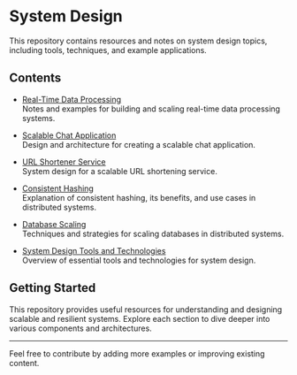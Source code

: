 # System Design

This repository contains resources and notes on system design topics, including tools, techniques, and example applications.

## Contents

- [Real-Time Data Processing](RealTimeDataProcessing/)  
  Notes and examples for building and scaling real-time data processing systems.

- [Scalable Chat Application](ScalableChatApplication/)  
  Design and architecture for creating a scalable chat application.

- [URL Shortener Service](URLShortenerService/)  
  System design for a scalable URL shortening service.

- [Consistent Hashing](consistent_hashing.md)  
  Explanation of consistent hashing, its benefits, and use cases in distributed systems.

- [Database Scaling](database_scaling.md)  
  Techniques and strategies for scaling databases in distributed systems.

- [System Design Tools and Technologies](system_design_tools_and_technologies.md)  
  Overview of essential tools and technologies for system design.

## Getting Started

This repository provides useful resources for understanding and designing scalable and resilient systems. Explore each section to dive deeper into various components and architectures.

---

Feel free to contribute by adding more examples or improving existing content.
